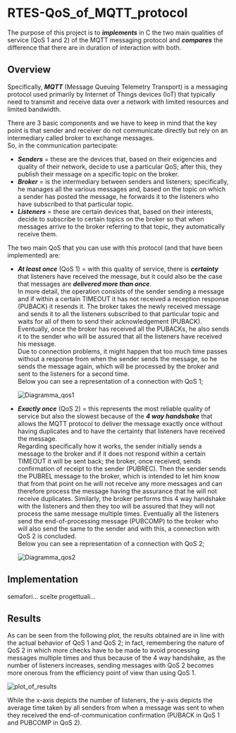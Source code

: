 # RTES-QoS_of_MQTT_protocol
The purpose of this project is to ***implements*** in C the two main qualities of service (QoS 1 and 2) of the MQTT messaging protocol
and ***compares*** the difference that there are in duration of interaction with both.

## Overview
Specifically, ***MQTT*** (Message Queuing Telemetry Transport) is a messaging protocol used primarily by Internet of Things devices (IoT)
that typically need to transmit and receive data over a network with limited resources and limited bandwidth.

There are 3 basic components and we have to keep in mind that the key point is that sender and receiver do not communicate directly
but rely on an intermediary called broker to exchange messages. 
<br>
So, in the communication partecipate:
* ***Senders*** = these are the devices that, based on their exigencies and quality of their network, decide to use a particular QoS; after this, they
  publish their message on a specific topic on the broker. 
* ***Broker*** = is the intermediary between senders and listeners; specifically, he manages all the various messages and, based on the topic on which
  a sender has posted the message, he forwards it to the listeners who have subscribed to that particular topic.
* ***Listeners*** = these are certain devices that, based on their interests, decide to subscribe to certain topics on the broker so that when messages
  arrive to the broker referring to that topic, they automatically receive them.

The two main QoS that you can use with this protocol (and that have been implemented) are:
* ***At least once*** (QoS 1) = with this quality of service, there is ***certainty*** that listeners have received the message, but it could also be the case     that messages are ***delivered more than once***.
<br> In more detail, the operation consists of the sender sending a message and if within a certain TIMEOUT it has not received a reception response (PUBACK) it resends it. The broker takes the newly received message and sends it to all the listeners subscribed to that particular topic and waits for all of them to send their acknowledgement (PUBACK). Eventually, once the broker has received all the PUBACKs, he also sends it to the sender who will be assured that all the listeners have received his message.
<br> Due to connection problems, it might happen that too much time passes without a response from when the sender sends the message, so he sends the message again, which will be processed by the broker and sent to the listeners for a second time.
<br> Below you can see a representation of a connection with QoS 1;

  ![Diagramma_qos1](https://github.com/FrrMhl/RTES-QoS_of_MQTT_protocol/assets/64307404/2e3dfb5e-a510-413a-94fe-aedbc9594ac6)

* ***Exactly once*** (QoS 2) = this represents the most reliable quality of service but also the slowest because of the ***4 way handshake*** that allows the MQTT protocol to deliver the message exactly once without having duplicates and to have the certainty that listeners have received the message.
<br> Regarding specifically how it works, the sender initially sends a message to the broker and if it does not respond within a certain TIMEOUT it will be sent back; the broker, once received, sends confirmation of receipt to the sender (PUBREC). Then the sender sends the PUBREL message to the broker, which is intended to let him know that from that point on he will not receive any more messages and can therefore process the message having the assurance that he will not receive duplicates. Similarly, the broker performs this 4 way handshake with the listeners and then they too will be assured that they will not process the same message multiple times. Eventually all the listeners send the end-of-processing message (PUBCOMP) to the broker who will also send the same to the sender and with this, a connection with QoS 2 is concluded.
<br> Below you can see a representation of a connection with QoS 2;

  ![Diagramma_qos2](https://github.com/FrrMhl/RTES-QoS_of_MQTT_protocol/assets/64307404/f1faa06e-1841-4d5d-9015-98123136f421)



## Implementation

semafori...
scelte progettuali...

## Results
As can be seen from the following plot, the results obtained are in line with the actual behavior of QoS 1 and QoS 2; in fact, remembering
the nature of QoS 2 in which more checks have to be made to avoid processing messages multiple times and thus because of the 4 way handshake,
as the number of listeners increases, sending messages with QoS 2 becomes more onerous from the efficiency point of view than using QoS 1.

![plot_of_results](https://github.com/FrrMhl/RTES-QoS_of_MQTT_protocol/assets/64307404/74cd9e36-0654-4f72-874e-0f50144be65f)

While the x-axis depicts the number of listeners, the y-axis depicts the average time taken by all senders from when a message was sent to 
when they received the end-of-communication confirmation (PUBACK in QoS 1 and PUBCOMP in QoS 2). 


